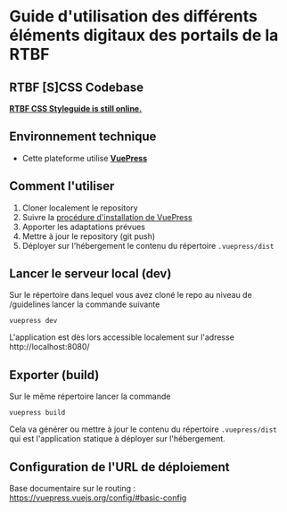 # Guide d'utilisation des différents éléments digitaux des portails de la RTBF

## RTBF [S]CSS Codebase
**[RTBF CSS Styleguide is still online.](https://github.com/RTBF/styleguide/tree/styleguide-2015)** 

## Environnement technique

- Cette plateforme utilise **[VuePress](https://vuepress.vuejs.org/)**

## Comment l'utiliser

1. Cloner localement le repository
2. Suivre la [procédure d'installation de VuePress](https://vuepress.vuejs.org/guide/getting-started.html)
3. Apporter les adaptations prévues
4. Mettre à jour le repository (git push)
5. Déployer sur l'hébergement le contenu du répertoire `.vuepress/dist`

## Lancer le serveur local (dev)

Sur le répertoire dans lequel vous avez cloné le repo au niveau de /guidelines lancer la commande suivante

```
vuepress dev
```

L'application est dès lors accessible localement sur l'adresse http://localhost:8080/

## Exporter (build)

Sur le même répertoire lancer la commande

```
vuepress build
```

Cela va générer ou mettre à jour le contenu du répertoire `.vuepress/dist` qui est l'application statique à déployer sur l'hébergement.

## Configuration de l'URL de déploiement

Base documentaire sur le routing : https://vuepress.vuejs.org/config/#basic-config
